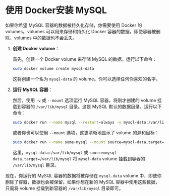 # 使用 Docker安装 MySQL

如果你希望 MySQL 容器的数据被持久化存储，你需要使用 Docker 的 volumes。volumes 可以用来存储和持久化 Docker 容器的数据，即使容器被删除，volumes 中的数据也不会丢失。

1. **创建 Docker volume**：

    首先，创建一个 Docker volume 来存储 MySQL 的数据。运行以下命令：

    ```bash
    sudo docker volume create mysql-data
    ```

    这将创建一个名为 `mysql-data` 的 volume。你可以选择任何你喜欢的名字。

2. **运行 MySQL 容器**：

    然后，使用 `-v` 或 `--mount` 选项运行 MySQL 容器，将刚才创建的 volume 挂载到容器的 `/var/lib/mysql` 目录。这是 MySQL 默认的数据目录。运行以下命令：

    ```bash
    sudo docker run --name mysql --restart=always -v mysql-data:/var/lib/mysql -e MYSQL_ROOT_PASSWORD=my-secret-pw -p 3306:3306 -d mysql
    ```

    或者你也可以使用 `--mount` 选项，这更清晰地显示了 volume 的源和目标：

    ```bash
    sudo docker run --name some-mysql --mount source=mysql-data,target=/var/lib/mysql -e MYSQL_ROOT_PASSWORD=my-secret-pw -p 3306:3306 -d mysql
    ```

    这里，`mysql-data:/var/lib/mysql` 或 `source=mysql-data,target=/var/lib/mysql` 将 `mysql-data` volume 挂载到容器的 `/var/lib/mysql` 目录。

现在，你运行的 MySQL 容器的数据将被存储在 `mysql-data` volume 中，即使你删除了容器，数据也会被保留。如果你想在新的 MySQL 容器中使用这些数据，只需将 volume 挂载到新容器的 `/var/lib/mysql` 目录即可。